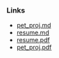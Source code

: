 ### Links

- [pet_proj.md](https://github.com/gmankab/resume/blob/main/pet_proj.md)
- [resume.md](https://github.com/gmankab/resume/blob/main/resume.md)
- [resume.pdf](https://github.com/gmankab/resume/blob/main/resume.pdf)
- [pet_proj.pdf](https://github.com/gmankab/resume/blob/main/pet_proj.pdf)

